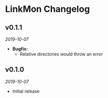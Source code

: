 # LinkMon Changelog

## v0.1.1
_2019-10-07_

 * **Bugfix:**
   * Relative directories would throw an error

## v0.1.0
_2019-10-07_

 * Initial release
